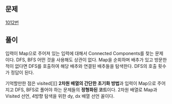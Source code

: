 ## 문제

[1012번](https://www.acmicpc.net/problem/1012)


## 풀이

입력이 Map으로 주어져 있는 입력에 대해서 Connected Components를 찾는 문제이다. DFS, BFS 어떤 것을 사용해도 상관이 없다. Map을 순회하며 배추가 있고 방문한 적이 없다면 DFS를 호출하여 해당 배추와 연결된 배추들을 탐색한다. DFS의 호출 횟수가 정답이 된다.

기억할만한 점은 visited[][] **2차원 배열의 간단한 초기화 방법**과 입력이 Map으로 주어지고 DFS, BFS로 풀어야 하는 문제들의 **정형화된 코드**이다. 2차원 배열로 Map과 Visited 선언, 4방향 탐색을 위한 dy, dx 배열 선언 꼴이다.

